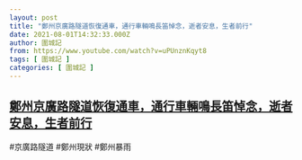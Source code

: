 ```yaml
---
layout: post
title: "鄭州京廣路隧道恢復通車，通行車輛鳴長笛悼念，逝者安息，生者前行"
date: 2021-08-01T14:32:33.000Z
author: 圍城記
from: https://www.youtube.com/watch?v=uPUnznKqyt8
tags: [ 圍城記 ]
categories: [ 圍城記 ]
---
```

<!--1627828353000-->
[鄭州京廣路隧道恢復通車，通行車輛鳴長笛悼念，逝者安息，生者前行](https://www.youtube.com/watch?v=uPUnznKqyt8)
------

<div>
#京廣路隧道 #鄭州現狀 #鄭州暴雨
</div>
